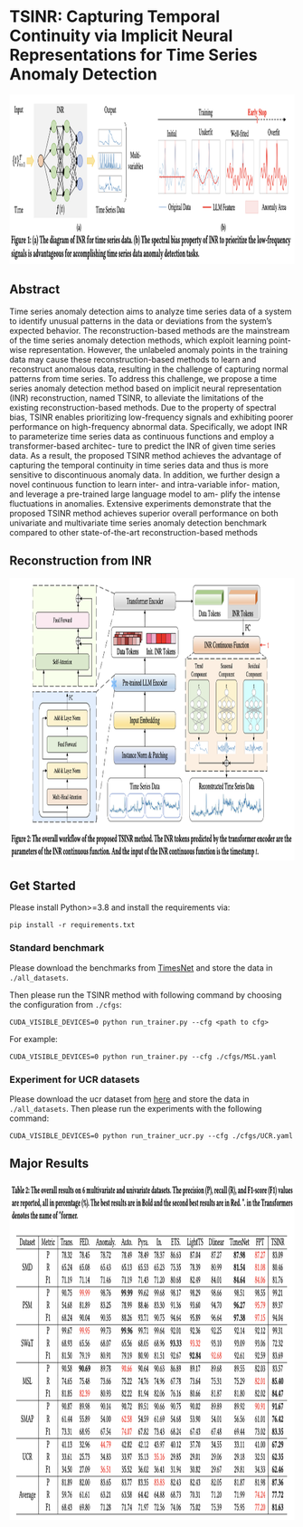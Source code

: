 # TSINR: Capturing Temporal Continuity via Implicit Neural Representations for Time Series Anomaly Detection

<p align="center">
<img src=./plot/motivation.png width="1100" height="300"/>
</p>

## Abstract
Time series anomaly detection aims to analyze time series data of a 
system to identify unusual patterns in the data or deviations from
the system’s expected behavior. The reconstruction-based methods
are the mainstream of the time series anomaly detection methods,
which exploit learning point-wise representation. However, the
unlabeled anomaly points in the training data may cause these
reconstruction-based methods to learn and reconstruct anomalous
data, resulting in the challenge of capturing normal patterns from
time series. To address this challenge, we propose a time series
anomaly detection method based on implicit neural representation
(INR) reconstruction, named TSINR, to alleviate the limitations of
the existing reconstruction-based methods. Due to the property
of spectral bias, TSINR enables prioritizing low-frequency signals
and exhibiting poorer performance on high-frequency abnormal
data. Specifically, we adopt INR to parameterize time series data
as continuous functions and employ a transformer-based architec-
ture to predict the INR of given time series data. As a result, the
proposed TSINR method achieves the advantage of capturing the
temporal continuity in time series data and thus is more sensitive
to discontinuous anomaly data. In addition, we further design a
novel continuous function to learn inter- and intra-variable infor-
mation, and leverage a pre-trained large language model to am-
plify the intense fluctuations in anomalies. Extensive experiments
demonstrate that the proposed TSINR method achieves superior
overall performance on both univariate and multivariate time series
anomaly detection benchmark compared to other state-of-the-art
reconstruction-based methods


## Reconstruction from INR
<p align="center">
<img src=./plot/architecture.png width="1100" height="500"/>
</p>


## Get Started
Please install Python>=3.8 and install the requirements via:
```
pip install -r requirements.txt
```

### Standard benchmark
Please download the benchmarks from [TimesNet](https://github.com/thuml/Time-Series-Library) and store the data in `./all_datasets`.


Then please run the TSINR method with following command by choosing the configuration from `./cfgs`:
```
CUDA_VISIBLE_DEVICES=0 python run_trainer.py --cfg <path to cfg>
```

For example:
```
CUDA_VISIBLE_DEVICES=0 python run_trainer.py --cfg ./cfgs/MSL.yaml
```

### Experiment for UCR datasets
Please download the ucr dataset from [here](https://www.cs.ucr.edu/~eamonn/time_series_data_2018/UCR_TimeSeriesAnomalyDatasets2021.zip) and store the data in `./all_datasets`.
Then please run the experiments with the following command:

```
CUDA_VISIBLE_DEVICES=0 python run_trainer_ucr.py --cfg ./cfgs/UCR.yaml
```


## Major Results
<p align="center">
<img src=./plot/experiments_major.png width="1100" height="600"/>
</p>




